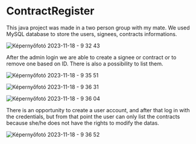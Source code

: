 # ContractRegister

This java project was made in a two person group with my mate. We used MySQL database to store the users, signees, contracts informations. 

![Képernyőfotó 2023-11-18 - 9 32 43](https://github.com/FullSteakDev/ContractRegister/assets/78823085/3110c65f-c382-4ea4-92e0-751a48eccf57)

After the admin login we are able to create a signee or contract or to remove one based on ID. There is also a possibility to list them. 


![Képernyőfotó 2023-11-18 - 9 35 51](https://github.com/FullSteakDev/ContractRegister/assets/78823085/e40b0e67-c486-4be1-aed3-2b368783ffed)


![Képernyőfotó 2023-11-18 - 9 36 31](https://github.com/FullSteakDev/ContractRegister/assets/78823085/b7e9d732-26cd-4975-9bc3-355f703248ff)


![Képernyőfotó 2023-11-18 - 9 36 04](https://github.com/FullSteakDev/ContractRegister/assets/78823085/2a4e3a19-0a83-435c-8448-0e592e7d24eb)


There is an opportunity to create a user account, and after that log in with the credentials, but from that point the user can only list the contracts because she/he does not have the rights to modify the datas.

![Képernyőfotó 2023-11-18 - 9 36 52](https://github.com/FullSteakDev/ContractRegister/assets/78823085/9e6f7169-bd77-4fda-a08e-bfd1aa056406)
